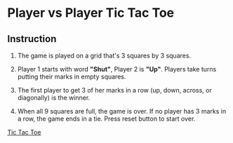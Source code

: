 # Player vs Player Tic Tac Toe

## Instruction

1. The game is played on a grid that's 3 squares by 3 squares.

2. Player 1 starts with word **"Shut"**, Player 2 is **"Up"**. Players take turns putting their marks in empty squares.

3. The first player to get 3 of her marks in a row (up, down, across, or diagonally) is the winner.

4. When all 9 squares are full, the game is over. If no player has 3 marks in a row, the game ends in a tie. Press reset button to start over.

[Tic Tac Toe](https://ulaiwa.github.io/tictactoe/ "Tic Tac Toe")
